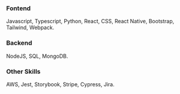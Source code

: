 ### Fontend

Javascript, Typescript, Python, React, CSS, React Native, Bootstrap, Tailwind, Webpack.

### Backend

NodeJS, SQL, MongoDB.

### Other Skills

AWS, Jest, Storybook, Stripe, Cypress, Jira.
